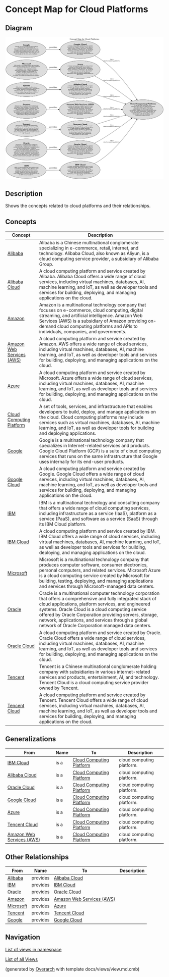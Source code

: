 # Concept Map for Cloud Platforms

## Diagram
![Concept Map for Cloud Platforms](../../../software-development/cloud/platform/concept-view.png)

## Description
Shows the concepts related to cloud platforms and their relationships.

## Concepts
| Concept | Description |
|---|---|
| [Alibaba](../../../software-development/cloud/provider/alibaba.md)| Alibaba is a Chinese multinational conglomerate specializing in e-commerce, retail, internet, and technology. Alibaba Cloud, also known as Aliyun, is a cloud computing service provider, a subsidiary of Alibaba Group. |
| [Alibaba Cloud](../../../software-development/cloud/platform/alibaba-cloud.md)| A cloud computing platform and service created by Alibaba. Alibaba Cloud offers a wide range of cloud services, including virtual machines, databases, AI, machine learning, and IoT, as well as developer tools and services for building, deploying, and managing applications on the cloud. |
| [Amazon](../../../software-development/cloud/provider/amazon.md)| Amazon is a multinational technology company that focuses on e-commerce, cloud computing, digital streaming, and artificial intelligence. Amazon Web Services (AWS) is a subsidiary of Amazon providing on-demand cloud computing platforms and APIs to individuals, companies, and governments. |
| [Amazon Web Services (AWS)](../../../software-development/cloud/platform/aws.md)| A cloud computing platform and service created by Amazon. AWS offers a wide range of cloud services, including virtual machines, databases, AI, machine learning, and IoT, as well as developer tools and services for building, deploying, and managing applications on the cloud. |
| [Azure](../../../software-development/cloud/platform/azure.md)| A cloud computing platform and service created by Microsoft. Azure offers a wide range of cloud services, including virtual machines, databases, AI, machine learning, and IoT, as well as developer tools and services for building, deploying, and managing applications on the cloud. |
| [Cloud Computing Platform](../../../software-development/cloud/cloud-computing-platform.md)| A  set of tools, services, and infrastructure that enables developers to build, deploy, and manage applications on the cloud. Cloud computing platforms may include services such as virtual machines, databases, AI, machine learning, and IoT, as well as developer tools for building and deploying applications. |
| [Google](../../../software-development/cloud/provider/google.md)| Google is a multinational technology company that specializes in Internet-related services and products. Google Cloud Platform (GCP) is a suite of cloud computing services that runs on the same infrastructure that Google uses internally for its end-user products. |
| [Google Cloud](../../../software-development/cloud/platform/google-cloud.md)| A cloud computing platform and service created by Google. Google Cloud offers a wide range of cloud services, including virtual machines, databases, AI, machine learning, and IoT, as well as developer tools and services for building, deploying, and managing applications on the cloud. |
| [IBM](../../../software-development/cloud/provider/ibm.md)| IBM is a multinational technology and consulting company that offers a wide range of cloud computing services, including infrastructure as a service (IaaS), platform as a service (PaaS), and software as a service (SaaS) through its IBM Cloud platform. |
| [IBM Cloud](../../../software-development/cloud/platform/ibm-cloud.md)| A cloud computing platform and service created by IBM. IBM Cloud offers a wide range of cloud services, including virtual machines, databases, AI, machine learning, and IoT, as well as developer tools and services for building, deploying, and managing applications on the cloud. |
| [Microsoft](../../../software-development/cloud/provider/microsoft.md)| Microsoft is a multinational technology company that produces computer software, consumer electronics, personal computers, and related services. Microsoft Azure is a cloud computing service created by Microsoft for building, testing, deploying, and managing applications and services through Microsoft-managed data centers. |
| [Oracle](../../../software-development/cloud/provider/oracle.md)| Oracle is a multinational computer technology corporation that offers a comprehensive and fully integrated stack of cloud applications, platform services, and engineered systems. Oracle Cloud is a cloud computing service offered by Oracle Corporation providing servers, storage, network, applications, and services through a global network of Oracle Corporation managed data centers. |
| [Oracle Cloud](../../../software-development/cloud/platform/oracle-cloud.md)| A cloud computing platform and service created by Oracle. Oracle Cloud offers a wide range of cloud services, including virtual machines, databases, AI, machine learning, and IoT, as well as developer tools and services for building, deploying, and managing applications on the cloud. |
| [Tencent](../../../software-development/cloud/provider/tencent.md)| Tencent is a Chinese multinational conglomerate holding company with subsidiaries in various internet-related services and products, entertainment, AI, and technology. Tencent Cloud is a cloud computing service provider owned by Tencent. |
| [Tencent Cloud](../../../software-development/cloud/platform/tencent-cloud.md)| A cloud computing platform and service created by Tencent. Tencent Cloud offers a wide range of cloud services, including virtual machines, databases, AI, machine learning, and IoT, as well as developer tools and services for building, deploying, and managing applications on the cloud. |

## Generalizations
| From | Name | To | Description |
|---|---|---|---|
| [IBM Cloud](../../../software-development/cloud/platform/ibm-cloud.md) | is a | [Cloud Computing Platform](../../../software-development/cloud/cloud-computing-platform.md) | cloud computing platform. |
| [Alibaba Cloud](../../../software-development/cloud/platform/alibaba-cloud.md) | is a | [Cloud Computing Platform](../../../software-development/cloud/cloud-computing-platform.md) | cloud computing platform. |
| [Oracle Cloud](../../../software-development/cloud/platform/oracle-cloud.md) | is a | [Cloud Computing Platform](../../../software-development/cloud/cloud-computing-platform.md) | cloud computing platform. |
| [Google Cloud](../../../software-development/cloud/platform/google-cloud.md) | is a | [Cloud Computing Platform](../../../software-development/cloud/cloud-computing-platform.md) | cloud computing platform. |
| [Azure](../../../software-development/cloud/platform/azure.md) | is a | [Cloud Computing Platform](../../../software-development/cloud/cloud-computing-platform.md) | cloud computing platform. |
| [Tencent Cloud](../../../software-development/cloud/platform/tencent-cloud.md) | is a | [Cloud Computing Platform](../../../software-development/cloud/cloud-computing-platform.md) | cloud computing platform. |
| [Amazon Web Services (AWS)](../../../software-development/cloud/platform/aws.md) | is a | [Cloud Computing Platform](../../../software-development/cloud/cloud-computing-platform.md) | cloud computing platform. |

## Other Relationships
| From | Name | To | Description |
|---|---|---|---|
| [Alibaba](../../../software-development/cloud/provider/alibaba.md) | provides | [Alibaba Cloud](../../../software-development/cloud/platform/alibaba-cloud.md) |  |
| [IBM](../../../software-development/cloud/provider/ibm.md) | provides | [IBM Cloud](../../../software-development/cloud/platform/ibm-cloud.md) |  |
| [Oracle](../../../software-development/cloud/provider/oracle.md) | provides | [Oracle Cloud](../../../software-development/cloud/platform/oracle-cloud.md) |  |
| [Amazon](../../../software-development/cloud/provider/amazon.md) | provides | [Amazon Web Services (AWS)](../../../software-development/cloud/platform/aws.md) |  |
| [Microsoft](../../../software-development/cloud/provider/microsoft.md) | provides | [Azure](../../../software-development/cloud/platform/azure.md) |  |
| [Tencent](../../../software-development/cloud/provider/tencent.md) | provides | [Tencent Cloud](../../../software-development/cloud/platform/tencent-cloud.md) |  |
| [Google](../../../software-development/cloud/provider/google.md) | provides | [Google Cloud](../../../software-development/cloud/platform/google-cloud.md) |  |

## Navigation
[List of views in namespace](./views-in-namespace.md)

[List of all Views](../../../views.md)


(generated by [Overarch](https://github.com/soulspace-org/overarch) with template docs/views/view.md.cmb)

